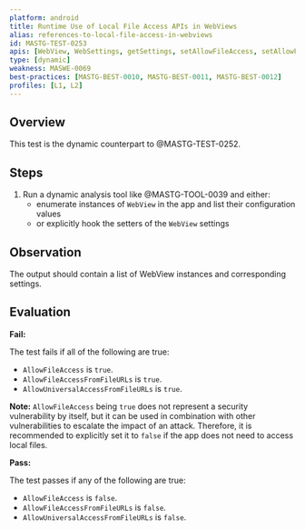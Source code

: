 ```yaml
---
platform: android
title: Runtime Use of Local File Access APIs in WebViews
alias: references-to-local-file-access-in-webviews
id: MASTG-TEST-0253
apis: [WebView, WebSettings, getSettings, setAllowFileAccess, setAllowFileAccessFromFileURLs, setAllowUniversalAccessFromFileURLs]
type: [dynamic]
weakness: MASWE-0069
best-practices: [MASTG-BEST-0010, MASTG-BEST-0011, MASTG-BEST-0012]
profiles: [L1, L2]
---
```

## Overview

This test is the dynamic counterpart to @MASTG-TEST-0252.

## Steps

1. Run a dynamic analysis tool like @MASTG-TOOL-0039 and either:
    - enumerate instances of `WebView` in the app and list their configuration values
    - or explicitly hook the setters of the `WebView` settings

## Observation

The output should contain a list of WebView instances and corresponding settings.

## Evaluation

**Fail:**

The test fails if all of the following are true:

- `AllowFileAccess` is `true`.
- `AllowFileAccessFromFileURLs` is `true`.
- `AllowUniversalAccessFromFileURLs` is `true`.

**Note:** `AllowFileAccess` being `true` does not represent a security vulnerability by itself, but it can be used in combination with other vulnerabilities to escalate the impact of an attack. Therefore, it is recommended to explicitly set it to `false` if the app does not need to access local files.

**Pass:**

The test passes if any of the following are true:

- `AllowFileAccess` is `false`.
- `AllowFileAccessFromFileURLs` is `false`.
- `AllowUniversalAccessFromFileURLs` is `false`.
